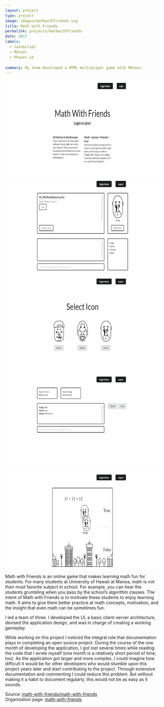 ```yaml
---
layout: project
type: project
image: images/mathwithfriends.svg
title: Math with Friends
permalink: projects/mathwithfriends
date: 2017
labels:
  - JavaScript
  - Meteor
  - Phaser.io
  
summary: My team developed a HTML multiplayer game wtih Meteor.
---
```


<img src="/images/mwf1.png" width="560" height="315"> <br>
<img src="/images/mwf2.png" width="560" height="315"> <br>
<img src="/images/mwf3.png" width="560" height="315"> <br>
<img src="/images/mwf4.png" width="560" height="315"> <br>
<img src="/images/mwf5.png" width="560" height="315"> <br>

Math with Friends is an online game that makes learning math fun for students. For many students at University of Hawaii at Manoa, math is not their most favorite subject in school. For example, you can hear the students grumbling when you pass by the school’s algorithm classes. The intent of Math with Friends is to motivate these students to enjoy learning math. It aims to give them better practice at math concepts, motivation, and the insight that even math can be sometimes fun.

I led a team of three. I developed the UI, a basic client-server architecture, devised the application design, and was in charge of creating a working gameplay. 

While working on this project I noticed the integral role that documentation plays in completing an open source project. During the course of the one month of developing the application, I got lost several times while reading the code that I wrote myself (one month is a relatively short period of time, too). As the application got larger and more complex, I could imagine how difficult it would be for other developers who would stumble upon this project years later and start contributing to the project. Through extensive documentation and commenting I could reduce this problem. But without making it a habit to document regularly, this would not be as easy as it sounds.

Source: <a href="https://github.com/math-with-friends/math-with-friends"><i class="large github icon"></i>math-with-friends/math-with-friends</a> <br>
Organization page: <a href="https://math-with-friends.github.io/"><i class="large github icon"></i>math-with-friends</a>
